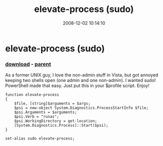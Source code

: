 ﻿---
pid:            696
poster:         Peter Provost
title:          elevate-process (sudo)
date:           2008-12-02 10:14:10
format:         posh
parent:         695
parent:         695

---

# elevate-process (sudo)

### [download](696.ps1) - [parent](695.md)

As a former UNIX guy, I love the non-admin stuff in Vista, but got annoyed keeping two shells open (one admin and one non-admin). I wanted sudo! PowerShell made that easy. Just put this in your $profile script. Enjoy!

```posh
function elevate-process
{
	$file, [string]$arguments = $args;
	$psi = new-object System.Diagnostics.ProcessStartInfo $file;
	$psi.Arguments = $arguments;
	$psi.Verb = "runas";
	$psi.WorkingDirectory = get-location;
	[System.Diagnostics.Process]::Start($psi);
}

set-alias sudo elevate-process;
```
